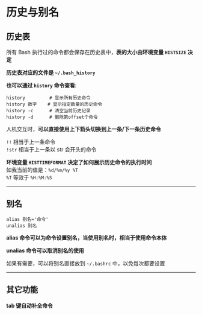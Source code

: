 # 历史与别名
## 历史表
所有 Bash 执行过的命令都会保存在历史表中，**表的大小由环境变量 `HISTSIZE` 决定**  

**历史表对应的文件是 `~/.bash_history`**  

**也可以通过 `history` 命令查看**:  
``` Shell
history         # 显示所有历史命令
history 数字    # 显示指定数量的历史命令
history -c      # 清空当前历史记录
history -d      # 删除第offset个命令
```

人机交互时，**可以直接使用上下箭头切换到上一条/下一条历史命令**  

`!!` 相当于上一条命令  
`!str` 相当于上一条以 str 会开头的命令  

**环境变量 `HISTTIMEFORMAT` 决定了如何展示历史命令的执行时间**  
如我当前的值是：`%d/%m/%y %T `  
`%T` 等效于 `%H:%M:%S `

-----------------
## 别名
```Shell
alias 别名='命令'
unalias 别名
```  

**alias 命令可以为命令设置别名，当使用别名时，相当于使用命令本体**  

**unalias 命令可以取消别名的使用**  

如果有需要，可以将别名直接放到 `~/.bashrc` 中，以免每次都要设置  

--------------------
## 其它功能
**tab 键自动补全命令**  